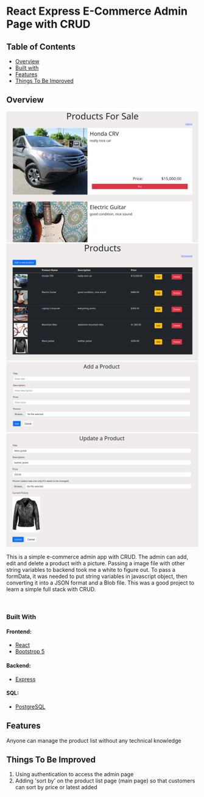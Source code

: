 # React Express E-Commerce Admin Page with CRUD

## Table of Contents

- [Overview](#overview)
- [Built with](#built-with)
- [Features](#features)
- [Things To Be Improved](#things-to-be-improved)

## Overview

![main page](./main_page.png)
![admin page](./admin_page.png)
![add product page](./add_product_page.png)
![update product page](./update_page.png)

This is a simple e-commerce admin app with CRUD. The admin can add, edit and 
delete a product with a picture. 
Passing a image file with other string variables to backend took me a white to figure out. To pass a formData, it was needed to put string variables in javascript object, then converting it into a JSON format and a Blob file. This was a good project to learn a simple full stack with CRUD. 

&nbsp;
### Built With

#### Frontend:
- [React](https://reactjs.org/)
- [Bootstrop 5](https://getbootstrap.com/)

#### Backend:
- [Express](https://expressjs.com/)

#### SQL:
- [PostgreSQL](https://www.postgresql.org/)

## Features

Anyone can manage the product list without any technical knowledge

## Things To Be Improved

1. Using authentication to access the admin page
2. Adding 'sort by' on the product list page (main page) so that customers can sort by price or latest added

